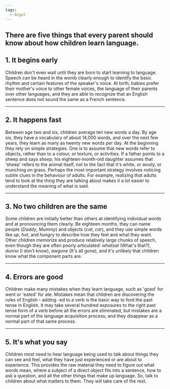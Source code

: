 ```yaml
---
tags:
  - Angol
---
```

**There are five things that every parent should know about how children learn language.**
--

## 1. It begins early

Children don't even wait until they are born to start learning to language. Speech can be heard in the womb clearly enough to identify the basic rhythm and certain features of the speaker's voice. At birth, babies prefer their mother's voice to other female voices, the language of their parents over other languages, and they are able to recognize that an English sentence does not sound the same as a French sentence.

---

## 2. It happens fast

Between age two and six, children average ten new words a day. By age six, they have a vocabulary of about 14,000 words, and over the next few years, they learn as many as twenty new words per day. At the beginning they rely on simple strategies. One is to assume that new words refer to objects, rather than to a colour, or texture, or activities. If a father points to a sheep and says _sheep_, his eighteen-month-old daughter assumes that 'sheep' refers to the animal itself, not to the fact that it's white, or wooly, or munching on grass. Perhaps the most important strategy involves noticing subtle clues in the behaviour of adults. For example, realizing that adults tend to look at the thing they are talking about makes it a lot easier to understand the meaning of what is said.

---

## 3. No two children are the same

Some children are initially better than others at identifying individual words and at pronouncing them clearly. Be eighteen months, they can name people (_Daddy_, _Mummy_) and objects (*cat*, *car*), and they use simple words like _up_, _hot_, and _hungry_ to describe how they feel and what they want. Other children memorize and produce relatively large chunks of speech, even though they are often poorly articulated: _whatsat_ (What's that?), _dunno_ (I don't know), _awgone_ (It's all gone), and it's unlikely that children know what the component parts are.

---

## 4. Errors are good

Children make many mistakes when they learn language, such as 'goed' for went or 'eated' for ate. Mistakes mean that children are discovering the rules of English - adding -ed to a verb is the basic way to ford the past tense in English. It may take several hundred exposures to the right past tense form of a verb before all the errors are eliminated, but mistakes are a normal part of the language acquisition process, and they disappear as a normal part of that same process.

---

## 5. It's what you say

Children most need to hear language being used to talk about things they can see and feel, what they have just experienced or are about to experience. This provides the raw material they need to figure out what words mean, where a subject of a direct object fits into a sentence, how to ask a question, and all the other things that make up language. So, talk to children about what matters to them. They will take care of the rest.